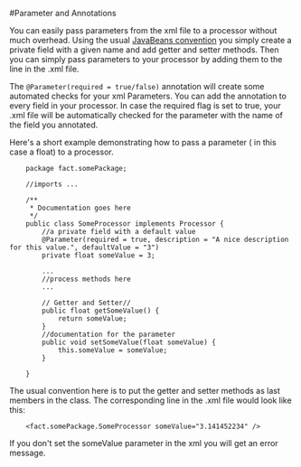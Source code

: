 #Parameter and Annotations

You can easily pass parameters from the xml file to a processor without much overhead.
Using the usual [JavaBeans convention](http://en.wikipedia.org/wiki/JavaBeans#JavaBean_conventions) you simply
create a private field with a given name and add getter and setter methods. Then you can simply pass parameters to your processor 
by adding them to the line in the .xml file.

The `@Parameter(required = true/false)` annotation will create some automated checks for your xml Parameters.
You can add the annotation to every field in your processor. In case the required flag is set to true, your .xml
file will be automatically checked for the parameter with the name of the field you annotated.

Here's a short example demonstrating how to pass a parameter ( in this case a float) to a processor.

        package fact.somePackage;

        //imports ...

        /**
         * Documentation goes here
         */
        public class SomeProcessor implements Processor {
        	//a private field with a default value
			@Parameter(required = true, description = "A nice description for this value.", defaultValue = "3")
			private float someValue = 3;

			...
			//process methods here
			...

			// Getter and Setter//
			public float getSomeValue() {
				return someValue;
			}
			//documentation for the parameter
			public void setSomeValue(float someValue) {
				this.someValue = someValue;
			}

		}

The usual convention here is to put the getter and setter methods as last members in the class. The corresponding line
in the .xml file would look like this:

		<fact.somePackage.SomeProcessor someValue="3.141452234" />

If you don't set the someValue parameter in the xml you will get an error message.